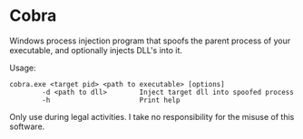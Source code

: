 # Cobra
Windows process injection program that spoofs the parent process of your executable, and optionally injects DLL's into it.

Usage:
```
cobra.exe <target pid> <path to executable> [options]
        -d <path to dll>        Inject target dll into spoofed process
        -h                      Print help
```

Only use during legal activities. I take no responsibility for the misuse of this software.
